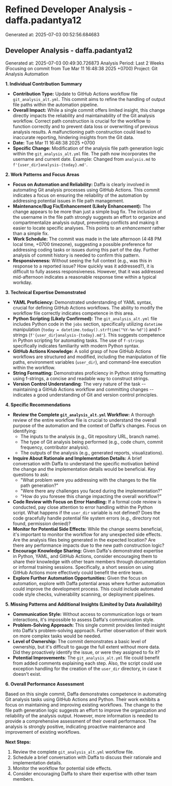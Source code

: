 # Refined Developer Analysis - daffa.padantya12
Generated at: 2025-07-03 00:52:56.684683

## Developer Analysis - daffa.padantya12
Generated at: 2025-07-03 00:49:30.726873
Analysis Period: Last 2 Weeks (Focusing on commit from Tue Mar 11 16:48:38 2025 +0700)
Project: Git Analysis Automation

**1. Individual Contribution Summary**

*   **Contribution Type:** Update to GitHub Actions workflow file `git_analysis_alt.yml`. This commit aims to refine the handling of output file paths within the automation pipeline.
*   **Overall Impact:**  While a single commit offers limited insight, this change directly impacts the reliability and maintainability of the Git analysis workflow. Correct path construction is crucial for the workflow to function correctly and to prevent data loss or overwriting of previous analysis results. A malfunctioning path construction could lead to inaccurate reporting, hindering insights from the Git data.
*   **Date:** Tue Mar 11 16:48:38 2025 +0700
*   **Specific Change:** Modification of the analysis file path generation logic within the `git_analysis_alt.yml` file. The path now incorporates the username and current date. Example: Changed from `analysis.md` to `f'{user_dir}analysis-{today}.md'`.

**2. Work Patterns and Focus Areas**

*   **Focus on Automation and Reliability:** Daffa is clearly involved in automating Git analysis processes using GitHub Actions. This commit indicates a focus on ensuring the reliability of the automation by addressing potential issues in file path management.
*   **Maintenance/Bug Fix/Enhancement (Likely Enhancement):** The change appears to be more than just a simple bug fix. The inclusion of the username in the file path strongly suggests an effort to organize and compartmentalize analysis output, preventing conflicts and making it easier to locate specific analyses. This points to an *enhancement* rather than a simple fix.
*   **Work Schedule:** The commit was made in the late afternoon (4:48 PM local time, +0700 timezone), suggesting a possible preference for addressing coding tasks or issues during this part of the day. Further analysis of commit history is needed to confirm this pattern.
*   **Responsiveness:**  Without seeing the full context (e.g., was this in response to a reported issue? How quickly was it addressed?), it is difficult to fully assess responsiveness. However, that it was addressed mid-afternoon indicates a reasonable response time within a typical workday.

**3. Technical Expertise Demonstrated**

*   **YAML Proficiency:** Demonstrated understanding of YAML syntax, crucial for defining GitHub Actions workflows. The ability to modify the workflow file correctly indicates competence in this area.
*   **Python Scripting (Likely Confirmed):** The `git_analysis_alt.yml` file includes Python code in the `jobs` section, specifically utilizing `datetime` manipulation (`today = datetime.today().strftime("%Y-%m-%d")`) and f-strings (`f'{user_dir}analysis-{today}.md'`). This suggests competence in Python scripting for automating tasks. The use of `f-strings` specifically indicates familiarity with modern Python syntax.
*   **GitHub Actions Knowledge:** A solid grasp of how GitHub Actions workflows are structured and modified, including the manipulation of file paths, environment variables (`user_dir`), and command-line execution within the workflow.
*   **String Formatting:** Demonstrates proficiency in Python string formatting using f-strings, a concise and readable way to construct strings.
*   **Version Control Understanding**: The very nature of the task -- maintaining a GitHub Actions workflow and committing changes -- indicates a good understanding of Git and version control principles.

**4. Specific Recommendations**

*   **Review the Complete `git_analysis_alt.yml` Workflow:** A thorough review of the entire workflow file is crucial to understand the overall purpose of the automation and the context of Daffa's changes. Focus on identifying:
    *   The inputs to the analysis (e.g., Git repository URL, branch name).
    *   The type of Git analysis being performed (e.g., code churn, commit frequency, contributor analysis).
    *   The outputs of the analysis (e.g., generated reports, visualizations).
*   **Inquire About Rationale and Implementation Details:** A brief conversation with Daffa to understand the specific motivation behind the change and the implementation details would be beneficial. Key questions to ask:
    *   "What problem were you addressing with the changes to the file path generation?"
    *   "Were there any challenges you faced during the implementation?"
    *   "How do you foresee this change impacting the overall workflow?"
*   **Code Review with Focus on Error Handling:** If a formal code review is conducted, pay close attention to error handling within the Python script. What happens if the `user_dir` variable is not defined? Does the code gracefully handle potential file system errors (e.g., directory not found, permission denied)?
*   **Monitor for Potential Side Effects:** While the change seems beneficial, it's important to monitor the workflow for any unexpected side effects. Are the analysis files being generated in the expected location? Are there any performance impacts due to the new path construction logic?
*   **Encourage Knowledge Sharing:** Given Daffa's demonstrated expertise in Python, YAML, and GitHub Actions, consider encouraging them to share their knowledge with other team members through documentation or informal training sessions. Specifically, a short session on using GitHub Actions more effectively could benefit the entire team.
*   **Explore Further Automation Opportunities:** Given the focus on automation, explore with Daffa potential areas where further automation could improve the development process. This could include automated code style checks, vulnerability scanning, or deployment pipelines.

**5. Missing Patterns and Additional Insights (Limited by Data Availability)**

*   **Communication Style:**  Without access to communication logs or team interactions, it's impossible to assess Daffa's communication style.
*   **Problem-Solving Approach:**  This single commit provides limited insight into Daffa's problem-solving approach. Further observation of their work on more complex tasks would be needed.
*   **Level of Ownership:**  The commit demonstrates a basic level of ownership, but it's difficult to gauge the full extent without more data. Did they proactively identify the issue, or were they assigned to fix it?
*   **Potential Improvements**: The `git_analysis_alt.yml` file could benefit from added comments explaining each step. Also, the script could use exception handling for the creation of the `user_dir` directory, in case it doesn't exist.

**6. Overall Performance Assessment**

Based on this single commit, Daffa demonstrates competence in automating Git analysis tasks using GitHub Actions and Python. Their work exhibits a focus on maintaining and improving existing workflows. The change to the file path generation logic suggests an effort to improve the organization and reliability of the analysis output. However, more information is needed to provide a comprehensive assessment of their overall performance. The analysis is strongly positive, indicating proactive maintenance and improvement of existing workflows.

**Next Steps:**

1.  Review the complete `git_analysis_alt.yml` workflow file.
2.  Schedule a brief conversation with Daffa to discuss their rationale and implementation details.
3.  Monitor the workflow for potential side effects.
4.  Consider encouraging Daffa to share their expertise with other team members.
